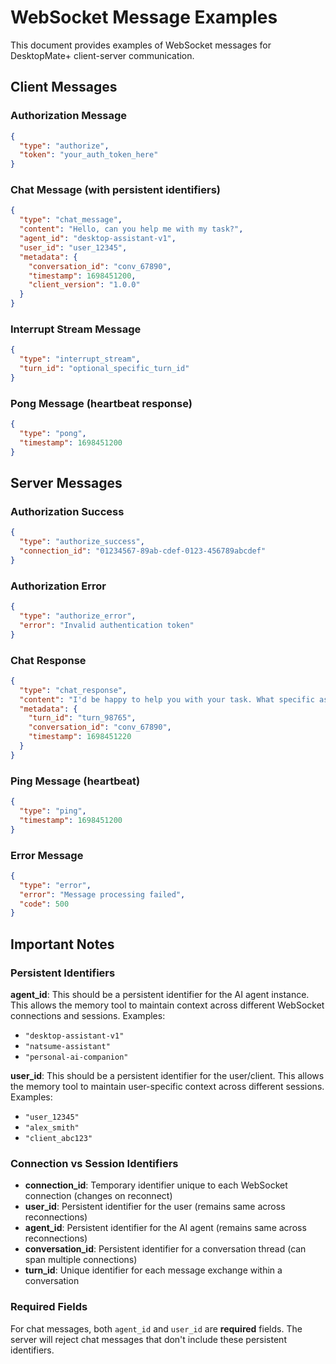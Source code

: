# WebSocket Message Examples

This document provides examples of WebSocket messages for DesktopMate+ client-server communication.

## Client Messages

### Authorization Message
```json
{
  "type": "authorize",
  "token": "your_auth_token_here"
}
```

### Chat Message (with persistent identifiers)
```json
{
  "type": "chat_message",
  "content": "Hello, can you help me with my task?",
  "agent_id": "desktop-assistant-v1",
  "user_id": "user_12345",
  "metadata": {
    "conversation_id": "conv_67890",
    "timestamp": 1698451200,
    "client_version": "1.0.0"
  }
}
```

### Interrupt Stream Message
```json
{
  "type": "interrupt_stream",
  "turn_id": "optional_specific_turn_id"
}
```

### Pong Message (heartbeat response)
```json
{
  "type": "pong",
  "timestamp": 1698451200
}
```

## Server Messages

### Authorization Success
```json
{
  "type": "authorize_success",
  "connection_id": "01234567-89ab-cdef-0123-456789abcdef"
}
```

### Authorization Error
```json
{
  "type": "authorize_error",
  "error": "Invalid authentication token"
}
```

### Chat Response
```json
{
  "type": "chat_response",
  "content": "I'd be happy to help you with your task. What specific assistance do you need?",
  "metadata": {
    "turn_id": "turn_98765",
    "conversation_id": "conv_67890",
    "timestamp": 1698451220
  }
}
```

### Ping Message (heartbeat)
```json
{
  "type": "ping",
  "timestamp": 1698451200
}
```

### Error Message
```json
{
  "type": "error",
  "error": "Message processing failed",
  "code": 500
}
```

## Important Notes

### Persistent Identifiers

**agent_id**: This should be a persistent identifier for the AI agent instance. This allows the memory tool to maintain context across different WebSocket connections and sessions. Examples:
- `"desktop-assistant-v1"`
- `"natsume-assistant"`
- `"personal-ai-companion"`

**user_id**: This should be a persistent identifier for the user/client. This allows the memory tool to maintain user-specific context across different sessions. Examples:
- `"user_12345"`
- `"alex_smith"`
- `"client_abc123"`

### Connection vs Session Identifiers

- **connection_id**: Temporary identifier unique to each WebSocket connection (changes on reconnect)
- **user_id**: Persistent identifier for the user (remains same across reconnections)
- **agent_id**: Persistent identifier for the AI agent (remains same across reconnections)
- **conversation_id**: Persistent identifier for a conversation thread (can span multiple connections)
- **turn_id**: Unique identifier for each message exchange within a conversation

### Required Fields

For chat messages, both `agent_id` and `user_id` are **required** fields. The server will reject chat messages that don't include these persistent identifiers.
